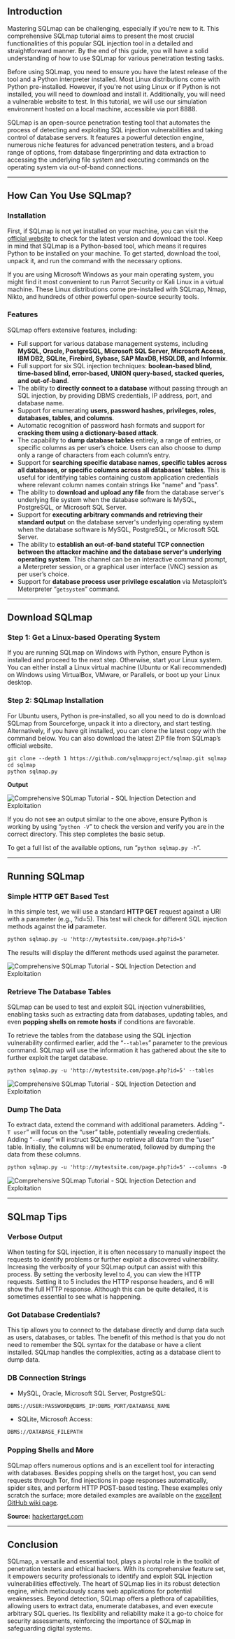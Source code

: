## Introduction

Mastering SQLmap can be challenging, especially if you're new to it. This comprehensive SQLmap tutorial aims to present the most crucial functionalities of this popular SQL injection tool in a detailed and straightforward manner. By the end of this guide, you will have a solid understanding of how to use SQLmap for various penetration testing tasks.

Before using SQLmap, you need to ensure you have the latest release of the tool and a Python interpreter installed. Most Linux distributions come with Python pre-installed. However, if you're not using Linux or if Python is not installed, you will need to download and install it. Additionally, you will need a vulnerable website to test. In this tutorial, we will use our simulation environment hosted on a local machine, accessible via port 8888.

SQLmap is an open-source penetration testing tool that automates the process of detecting and exploiting SQL injection vulnerabilities and taking control of database servers. It features a powerful detection engine, numerous niche features for advanced penetration testers, and a broad range of options, from database fingerprinting and data extraction to accessing the underlying file system and executing commands on the operating system via out-of-band connections.

* * *

## How Can You Use SQLmap?

### Installation

First, if SQLmap is not yet installed on your machine, you can visit the [official website](http://sqlmap.org/) to check for the latest version and download the tool. Keep in mind that SQLmap is a Python-based tool, which means it requires Python to be installed on your machine. To get started, download the tool, unpack it, and run the command with the necessary options.

If you are using Microsoft Windows as your main operating system, you might find it most convenient to run Parrot Security or Kali Linux in a virtual machine. These Linux distributions come pre-installed with SQLmap, Nmap, Nikto, and hundreds of other powerful open-source security tools.

### Features

SQLmap offers extensive features, including:

- Full support for various database management systems, including **MySQL, Oracle, PostgreSQL, Microsoft SQL Server, Microsoft Access, IBM DB2, SQLite, Firebird, Sybase, SAP MaxDB, HSQLDB, and Informix**.
- Full support for six SQL injection techniques: **boolean-based blind, time-based blind, error-based, UNION query-based, stacked queries, and out-of-band**.
- The ability to **directly connect to a database** without passing through an SQL injection, by providing DBMS credentials, IP address, port, and database name.
- Support for enumerating **users, password hashes, privileges, roles, databases, tables, and columns**.
- Automatic recognition of password hash formats and support for **cracking them using a dictionary-based attack**.
- The capability to **dump database tables** entirely, a range of entries, or specific columns as per user’s choice. Users can also choose to dump only a range of characters from each column’s entry.
- Support for **searching specific database names, specific tables across all databases, or specific columns across all databases’ tables**. This is useful for identifying tables containing custom application credentials where relevant column names contain strings like "name" and "pass".
- The ability to **download and upload any file** from the database server's underlying file system when the database software is MySQL, PostgreSQL, or Microsoft SQL Server.
- Support for **executing arbitrary commands and retrieving their standard output** on the database server's underlying operating system when the database software is MySQL, PostgreSQL, or Microsoft SQL Server.
- The ability to **establish an out-of-band stateful TCP connection between the attacker machine and the database server's underlying operating system**. This channel can be an interactive command prompt, a Meterpreter session, or a graphical user interface (VNC) session as per user’s choice.
- Support for **database process user privilege escalation** via Metasploit’s Meterpreter “`getsystem`” command.

* * *

## Download SQLmap

### Step 1: Get a Linux-based Operating System

If you are running SQLmap on Windows with Python, ensure Python is installed and proceed to the next step. Otherwise, start your Linux system. You can either install a Linux virtual machine (Ubuntu or Kali recommended) on Windows using VirtualBox, VMware, or Parallels, or boot up your Linux desktop.

### Step 2: SQLmap Installation

For Ubuntu users, Python is pre-installed, so all you need to do is download SQLmap from Sourceforge, unpack it into a directory, and start testing. Alternatively, if you have git installed, you can clone the latest copy with the command below. You can also download the latest ZIP file from SQLmap’s official website.

```html
git clone --depth 1 https://github.com/sqlmapproject/sqlmap.git sqlmap
cd sqlmap
python sqlmap.py
```

**Output**

![Comprehensive SQLmap Tutorial - SQL Injection Detection and Exploitation](https://neoslab.com/uploads/medias/2022/03/comprehensive-sqlmap-tutorial-sql-injection-detection-and-exploitation-1.png "Comprehensive SQLmap Tutorial - SQL Injection Detection and Exploitation")

If you do not see an output similar to the one above, ensure Python is working by using “`python -V`” to check the version and verify you are in the correct directory. This step completes the basic setup.

To get a full list of the available options, run “`python sqlmap.py -h`“.

* * *

## Running SQLmap

### Simple HTTP GET Based Test

In this simple test, we will use a standard **HTTP GET** request against a URI with a parameter (e.g., ?id=5). This test will check for different SQL injection methods against the **id** parameter.

```html
python sqlmap.py -u 'http://mytestsite.com/page.php?id=5'
```

The results will display the different methods used against the parameter.

![Comprehensive SQLmap Tutorial - SQL Injection Detection and Exploitation](https://neoslab.com/uploads/medias/2022/03/comprehensive-sqlmap-tutorial-sql-injection-detection-and-exploitation-2.png "Comprehensive SQLmap Tutorial - SQL Injection Detection and Exploitation")

### Retrieve The Database Tables

SQLmap can be used to test and exploit SQL injection vulnerabilities, enabling tasks such as extracting data from databases, updating tables, and even **popping shells on remote hosts** if conditions are favorable.

To retrieve the tables from the database using the SQL injection vulnerability confirmed earlier, add the “`--tables`” parameter to the previous command. SQLmap will use the information it has gathered about the site to further exploit the target database.

```html
python sqlmap.py -u 'http://mytestsite.com/page.php?id=5' --tables
```

![Comprehensive SQLmap Tutorial - SQL Injection Detection and Exploitation](https://neoslab.com/uploads/medias/2022/03/comprehensive-sqlmap-tutorial-sql-injection-detection-and-exploitation-3.png "Comprehensive SQLmap Tutorial - SQL Injection Detection and Exploitation")

### Dump The Data

To extract data, extend the command with additional parameters. Adding “`-T user`” will focus on the “user” table, potentially revealing credentials. Adding “`--dump`” will instruct SQLmap to retrieve all data from the “user” table. Initially, the columns will be enumerated, followed by dumping the data from these columns.

```html
python sqlmap.py -u 'http://mytestsite.com/page.php?id=5' --columns -D DATABASE-NAME -T TABLE-NAME --dump
```

![Comprehensive SQLmap Tutorial - SQL Injection Detection and Exploitation](https://neoslab.com/uploads/medias/2022/03/comprehensive-sqlmap-tutorial-sql-injection-detection-and-exploitation-4.png "Comprehensive SQLmap Tutorial - SQL Injection Detection and Exploitation")

* * *

## SQLmap Tips

### Verbose Output

When testing for SQL injection, it is often necessary to manually inspect the requests to identify problems or further exploit a discovered vulnerability. Increasing the verbosity of your SQLmap output can assist with this process. By setting the verbosity level to 4, you can view the HTTP requests. Setting it to 5 includes the HTTP response headers, and 6 will show the full HTTP response. Although this can be quite detailed, it is sometimes essential to see what is happening.

### Got Database Credentials?

This tip allows you to connect to the database directly and dump data such as users, databases, or tables. The benefit of this method is that you do not need to remember the SQL syntax for the database or have a client installed. SQLmap handles the complexities, acting as a database client to dump data.

### DB Connection Strings

- MySQL, Oracle, Microsoft SQL Server, PostgreSQL:

```html
DBMS://USER:PASSWORD@DBMS_IP:DBMS_PORT/DATABASE_NAME
```

- SQLite, Microsoft Access:

```html
DBMS://DATABASE_FILEPATH
```

### Popping Shells and More

SQLmap offers numerous options and is an excellent tool for interacting with databases. Besides popping shells on the target host, you can send requests through Tor, find injections in page responses automatically, spider sites, and perform HTTP POST-based testing. These examples only scratch the surface; more detailed examples are available on the [excellent GitHub wiki page](https://github.com/sqlmapproject/sqlmap/wiki).

**Source:** [hackertarget.com](http://web.archive.org/web/20221227112216/https://hackertarget.com/sqlmap-tutorial/)

* * *

## Conclusion

SQLmap, a versatile and essential tool, plays a pivotal role in the toolkit of penetration testers and ethical hackers. With its comprehensive feature set, it empowers security professionals to identify and exploit SQL injection vulnerabilities effectively. The heart of SQLmap lies in its robust detection engine, which meticulously scans web applications for potential weaknesses. Beyond detection, SQLmap offers a plethora of capabilities, allowing users to extract data, enumerate databases, and even execute arbitrary SQL queries. Its flexibility and reliability make it a go-to choice for security assessments, reinforcing the importance of SQLmap in safeguarding digital systems.